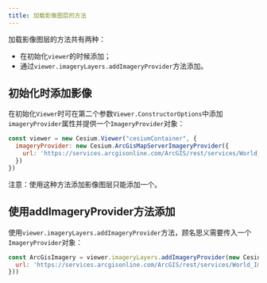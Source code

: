 ```yaml
---
title: 加载影像图层的方法
---
```


加载影像图层的方法共有两种：
- 在初始化`viewer`的时候添加；
- 通过`viewer.imageryLayers.addImageryProvider`方法添加。

## 初始化时添加影像

在初始化`Viewer`时可在第二个参数`Viewer.ConstructorOptions`中添加`imageryProvider`属性并提供一个`ImageryProvider`对象：

```javascript
const viewer = new Cesium.Viewer("cesiumContainer", {
  imageryProvider: new Cesium.ArcGisMapServerImageryProvider({
    url: 'https://services.arcgisonline.com/ArcGIS/rest/services/World_Imagery/MapServer'
  })
})
```

注意：使用这种方法添加影像图层只能添加一个。

## 使用addImageryProvider方法添加

使用`viewer.imageryLayers.addImageryProvider`方法，顾名思义需要传入一个`ImageryProvider`对象：

```javascript
const ArcGisImagery = viewer.imageryLayers.addImageryProvider(new Cesium.ArcGisMapServerImageryProvider({
  url: 'https://services.arcgisonline.com/ArcGIS/rest/services/World_Imagery/MapServer'
}))
```

